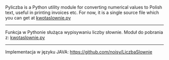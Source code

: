 Pyliczba is a Python utility module for converting numerical values to
Polish text, useful in printing invoices etc. For now, it is a single source
file which you can get at
[kwotaslownie.py](https://github.com/dowgird/pyliczba/raw/master/kwotaslownie.py)  

- - -

Funkcja w Pythonie służąca wypisywaniu liczby słownie. Moduł do pobrania z:
[kwotaslownie.py](https://github.com/dowgird/pyliczba/raw/master/kwotaslownie.py)

- - -

Implementacja w języku JAVA: https://github.com/noisy/LiczbaSlownie
